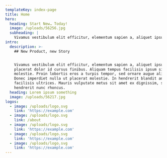 ```yaml
---
templateKey: index-page
title: Home
hero:
  heading: Start New… Today!
  image: /uploads/56256.jpg
  subheading: |
    Vivamus vestibulum elit efficitur, elementum sapien a, aliquet ipsum
intro:
  description: >-
    ## New Product, new Story


    Vivamus vestibulum elit efficitur, elementum sapien a, aliquet ipsum. Fusce
    placerat dolor id cursus finibus. Aliquam tempus facilisis ipsum sit amet
    molestie. Proin lobortis eros a turpis tempor, sed ornare augue aliquam.
    Donec imperdiet nulla ut placerat molestie. In hendrerit blandit ante
    facilisis ultrices. Mauris vulputate metus sit amet ex dignissim, sed
    hendrerit nunc rhoncus.
  heading: Lorem ipsum something
  image: /uploads/56217.jpg
logos:
  - image: /uploads/logo.svg
    link: 'https://example.com'
  - image: /uploads/logo.svg
    link: /about
  - image: /uploads/logo.svg
    link: 'https://example.com'
  - image: /uploads/logo.svg
    link: 'https://example.com'
  - image: /uploads/logo.svg
    link: 'https://example.com'
---
```


